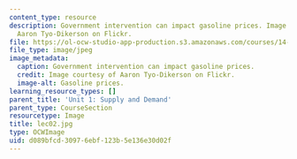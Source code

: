 ```yaml
---
content_type: resource
description: Government intervention can impact gasoline prices. Image courtesy of
  Aaron Tyo-Dikerson on Flickr.
file: https://ol-ocw-studio-app-production.s3.amazonaws.com/courses/14-01sc-principles-of-microeconomics-fall-2011/d089bfcd30976ebf123b5e136e30d02f_lec02.jpg
file_type: image/jpeg
image_metadata:
  caption: Government intervention can impact gasoline prices.
  credit: Image courtesy of Aaron Tyo-Dikerson on Flickr.
  image-alt: Gasoline prices.
learning_resource_types: []
parent_title: 'Unit 1: Supply and Demand'
parent_type: CourseSection
resourcetype: Image
title: lec02.jpg
type: OCWImage
uid: d089bfcd-3097-6ebf-123b-5e136e30d02f
---
```

